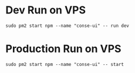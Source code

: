 

# Dev Run on VPS

```console
sudo pm2 start npm --name "conse-ui" -- run dev
```

# Production Run on VPS
```console
sudo pm2 start npm --name "conse-ui" -- start
```
